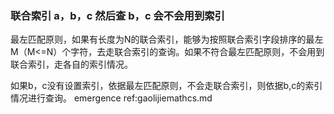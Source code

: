 ### 联合索引 a，b，c 然后查 b，c 会不会用到索引

最左匹配原则，如果有长度为N的联合索引，能够为按照联合索引字段排序的最左M（M<=N）个字符，去走联合索引的查询。如果不符合最左匹配原则，不会用到联合索引，走各自的索引情况。

如果b，c没有设置索引，依据最左匹配原则，不会走联合索引，则依据b,c的索引情况进行查询。
emergence ref:gaolijiemathcs.md
